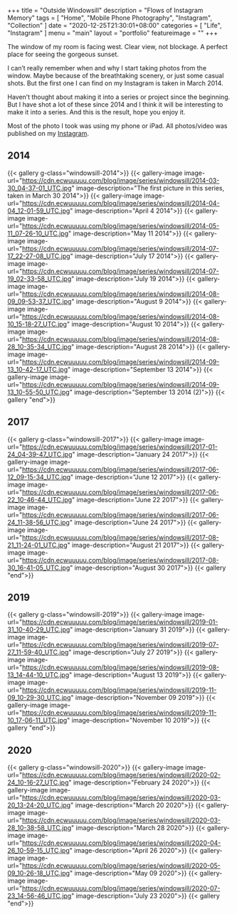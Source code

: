 +++
title = "Outside Windowsill"
description = "Flows of Instagram Memory"
tags = [
    "Home",
    "Mobile Phone Photography",
    "Instagram",
    "Collection"
]
date = "2020-12-25T21:30:01+08:00"
categories = [
    "Life",
    "Instagram"
]
menu = "main"
layout = "portfolio"
featureimage = ""
+++

The window of my room is facing west. Clear view, not blockage. A perfect place for seeing the gorgeous sunset.

I can’t really remember when and why I start taking photos from the window. Maybe because of the breathtaking scenery, or just some casual shots. But the first one I can find on my Instagram is taken in March 2014. 

Haven’t thought about making it into a series or project since the beginning. But I have shot a lot of these since 2014 and I think it will be interesting to make it into a series. And this is the result, hope you enjoy it.

Most of the photo I took was using my phone or iPad. All photos/video was published on my [Instagram](https://www.instagram.com/ecwuuuuu/).

## 2014

{{< gallery g-class="windowsill-2014">}}
{{< gallery-image
image-url="https://cdn.ecwuuuuu.com/blog/image/series/windowsill/2014-03-30_04-37-01_UTC.jpg"
image-description="The first picture in this series, taken in March 30 2014">}}
{{< gallery-image
image-url="https://cdn.ecwuuuuu.com/blog/image/series/windowsill/2014-04-04_12-01-59_UTC.jpg"
image-description="April 4 2014">}}
{{< gallery-image
image-url="https://cdn.ecwuuuuu.com/blog/image/series/windowsill/2014-05-11_07-26-10_UTC.jpg"
image-description="May 11 2014">}}
{{< gallery-image
image-url="https://cdn.ecwuuuuu.com/blog/image/series/windowsill/2014-07-17_22-27-08_UTC.jpg"
image-description="July 17 2014">}}
{{< gallery-image
image-url="https://cdn.ecwuuuuu.com/blog/image/series/windowsill/2014-07-19_02-33-58_UTC.jpg"
image-description="July 19 2014">}}
{{< gallery-image
image-url="https://cdn.ecwuuuuu.com/blog/image/series/windowsill/2014-08-09_09-53-37_UTC.jpg"
image-description="August 9 2014">}}
{{< gallery-image
image-url="https://cdn.ecwuuuuu.com/blog/image/series/windowsill/2014-08-10_15-18-27_UTC.jpg"
image-description="August 10 2014">}}
{{< gallery-image
image-url="https://cdn.ecwuuuuu.com/blog/image/series/windowsill/2014-08-28_10-35-34_UTC.jpg"
image-description="August 28 2014">}}
{{< gallery-image
image-url="https://cdn.ecwuuuuu.com/blog/image/series/windowsill/2014-09-13_10-42-17_UTC.jpg"
image-description="September 13 2014">}}
{{< gallery-image
image-url="https://cdn.ecwuuuuu.com/blog/image/series/windowsill/2014-09-13_10-55-50_UTC.jpg"
image-description="September 13 2014 (2)">}}
{{< gallery "end">}}

## 2017

{{< gallery g-class="windowsill-2017">}}
{{< gallery-image
image-url="https://cdn.ecwuuuuu.com/blog/image/series/windowsill/2017-01-24_04-39-47_UTC.jpg"
image-description="January 24 2017">}}
{{< gallery-image
image-url="https://cdn.ecwuuuuu.com/blog/image/series/windowsill/2017-06-12_09-15-34_UTC.jpg"
image-description="June 12 2017">}}
{{< gallery-image
image-url="https://cdn.ecwuuuuu.com/blog/image/series/windowsill/2017-06-22_10-46-44_UTC.jpg"
image-description="June 22 2017">}}
{{< gallery-image
image-url="https://cdn.ecwuuuuu.com/blog/image/series/windowsill/2017-06-24_11-38-56_UTC.jpg"
image-description="June 24 2017">}}
{{< gallery-image
image-url="https://cdn.ecwuuuuu.com/blog/image/series/windowsill/2017-08-21_11-24-01_UTC.jpg"
image-description="August 21 2017">}}
{{< gallery-image
image-url="https://cdn.ecwuuuuu.com/blog/image/series/windowsill/2017-08-30_16-41-05_UTC.jpg"
image-description="August 30 2017">}}
{{< gallery "end">}}

## 2019

{{< gallery g-class="windowsill-2019">}}
{{< gallery-image
image-url="https://cdn.ecwuuuuu.com/blog/image/series/windowsill/2019-01-31_10-40-29_UTC.jpg"
image-description="January 31 2019">}}
{{< gallery-image
image-url="https://cdn.ecwuuuuu.com/blog/image/series/windowsill/2019-07-27_11-59-40_UTC.jpg"
image-description="July 27 2019">}}
{{< gallery-image
image-url="https://cdn.ecwuuuuu.com/blog/image/series/windowsill/2019-08-13_14-44-10_UTC.jpg"
image-description="August 13 2019">}}
{{< gallery-image
image-url="https://cdn.ecwuuuuu.com/blog/image/series/windowsill/2019-11-09_10-29-30_UTC.jpg"
image-description="November 09 2019">}}
{{< gallery-image
image-url="https://cdn.ecwuuuuu.com/blog/image/series/windowsill/2019-11-10_17-06-11_UTC.jpg"
image-description="November 10 2019">}}
{{< gallery "end">}}

## 2020

{{< gallery g-class="windowsill-2020">}}
{{< gallery-image
image-url="https://cdn.ecwuuuuu.com/blog/image/series/windowsill/2020-02-24_10-16-27_UTC.jpg"
image-description="February 24 2020">}}
{{< gallery-image
image-url="https://cdn.ecwuuuuu.com/blog/image/series/windowsill/2020-03-20_13-24-20_UTC.jpg"
image-description="March 20 2020">}}
{{< gallery-image
image-url="https://cdn.ecwuuuuu.com/blog/image/series/windowsill/2020-03-28_10-38-58_UTC.jpg"
image-description="March 28 2020">}}
{{< gallery-image
image-url="https://cdn.ecwuuuuu.com/blog/image/series/windowsill/2020-04-26_10-59-15_UTC.jpg"
image-description="April 26 2020">}}
{{< gallery-image
image-url="https://cdn.ecwuuuuu.com/blog/image/series/windowsill/2020-05-09_10-26-18_UTC.jpg"
image-description="May 09 2020">}}
{{< gallery-image
image-url="https://cdn.ecwuuuuu.com/blog/image/series/windowsill/2020-07-23_14-56-46_UTC.jpg"
image-description="July 23 2020">}}
{{< gallery "end">}}